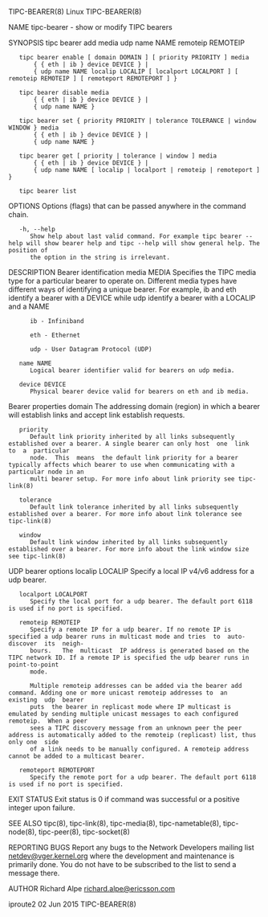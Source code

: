 TIPC-BEARER(8)								     Linux								TIPC-BEARER(8)

NAME
       tipc-bearer - show or modify TIPC bearers

SYNOPSIS
       tipc bearer add media udp name NAME remoteip REMOTEIP

       tipc bearer enable [ domain DOMAIN ] [ priority PRIORITY ] media
	       { { eth | ib } device DEVICE } |
	       { udp name NAME localip LOCALIP [ localport LOCALPORT ] [ remoteip REMOTEIP ] [ remoteport REMOTEPORT ] }

       tipc bearer disable media
	       { { eth | ib } device DEVICE } |
	       { udp name NAME }

       tipc bearer set { priority PRIORITY | tolerance TOLERANCE | window WINDOW } media
	       { { eth | ib } device DEVICE } |
	       { udp name NAME }

       tipc bearer get [ priority | tolerance | window ] media
	       { { eth | ib } device DEVICE } |
	       { udp name NAME [ localip | localport | remoteip | remoteport ] }

       tipc bearer list

OPTIONS
       Options (flags) that can be passed anywhere in the command chain.

       -h, --help
	      Show help about last valid command. For example tipc bearer --help will show bearer help and tipc --help will show general help. The position of
	      the option in the string is irrelevant.

DESCRIPTION
   Bearer identification
       media MEDIA
	      Specifies	 the TIPC media type for a particular bearer to operate on.  Different media types have different ways of identifying a unique bearer.
	      For example, ib and eth identify a bearer with a DEVICE while udp identify a bearer with a LOCALIP and a NAME

	      ib - Infiniband

	      eth - Ethernet

	      udp - User Datagram Protocol (UDP)

       name NAME
	      Logical bearer identifier valid for bearers on udp media.

       device DEVICE
	      Physical bearer device valid for bearers on eth and ib media.

   Bearer properties
       domain
	      The addressing domain (region) in which a bearer will establish links and accept link establish requests.

       priority
	      Default link priority inherited by all links subsequently established over a bearer. A single bearer can only host  one  link  to	 a  particular
	      node.  This  means  the default link priority for a bearer typically affects which bearer to use when communicating with a particular node in an
	      multi bearer setup. For more info about link priority see tipc-link(8)

       tolerance
	      Default link tolerance inherited by all links subsequently established over a bearer. For more info about link tolerance see tipc-link(8)

       window
	      Default link window inherited by all links subsequently established over a bearer. For more info about the link window size see tipc-link(8)

   UDP bearer options
       localip LOCALIP
	      Specify a local IP v4/v6 address for a udp bearer.

       localport LOCALPORT
	      Specify the local port for a udp bearer. The default port 6118 is used if no port is specified.

       remoteip REMOTEIP
	      Specify a remote IP for a udp bearer. If no remote IP is specified a udp bearer runs in multicast mode and tries	to  auto-discover  its	neigh‐
	      bours.   The  multicast  IP address is generated based on the TIPC network ID. If a remote IP is specified the udp bearer runs in point-to-point
	      mode.

	      Multiple remoteip addresses can be added via the bearer add command. Adding one or more unicast remoteip addresses to  an	 existing  udp	bearer
	      puts  the bearer in replicast mode where IP multicast is emulated by sending multiple unicast messages to each configured remoteip.  When a peer
	      sees a TIPC discovery message from an unknown peer the peer address is automatically added to the remoteip (replicast) list, thus only one  side
	      of a link needs to be manually configured. A remoteip address cannot be added to a multicast bearer.

       remoteport REMOTEPORT
	      Specify the remote port for a udp bearer. The default port 6118 is used if no port is specified.

EXIT STATUS
       Exit status is 0 if command was successful or a positive integer upon failure.

SEE ALSO
       tipc(8), tipc-link(8), tipc-media(8), tipc-nametable(8), tipc-node(8), tipc-peer(8), tipc-socket(8)

REPORTING BUGS
       Report  any  bugs  to the Network Developers mailing list <netdev@vger.kernel.org> where the development and maintenance is primarily done.  You do not
       have to be subscribed to the list to send a message there.

AUTHOR
       Richard Alpe <richard.alpe@ericsson.com>

iproute2								  02 Jun 2015								TIPC-BEARER(8)
